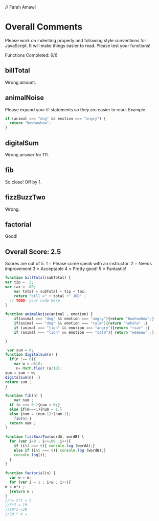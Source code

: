 // Farah Amawi

# Overall Comments
Please work on indenting properly and following style conventions for JavaScript. It will make things easier to read.
Please test your functions!

Functions Completed: 6/6

## billTotal
Wrong amount.

## animalNoise
Please expand your if-statements so they are easier to read.
Example
  ```js
  if (animal === "dog" && emotion === "angry") {
    return "howhowhow";
  }
  ```
## digitalSum
Wrong answer for 111.

## fib
So close! Off by 1.

## fizzBuzzTwo
Wrong.

## factorial
Good!

## Overall Score: 2.5

Scores are out of 5.
1 = Please come speak with an instructor.
2 = Needs improvement
3 = Acceptable
4 = Pretty good!
5 = Fantastic!

```js
function billTotal(subTotal) {
var tip = .2;
var tax = .08;
	var total = subTotal + tip + tax;
	return "bill =" + total +" JOD" ;
  // TODO: your code here
}
​
function animalNoise(animal , emotion) {
	if(animal === "dog" && emotion === "angry"){return "howhowhow";}
	if(animal === "dog" && emotion === "calm"){return "hohoho" ;}
	if (animal === "lion" && emotion === "angry"){return "roar" ;}
	if (animal === "lion" && emotion === "calm"){ return "weeeew" ;}

}

 var sum = 0;
function digitalSum(n) {
  if(n !== 0){
  	var w = n%10;
     n= Math.floor (n/10);
sum = sum + w;
digitalSum(n) ;}
return sum ;
}
​
function fib(n) {
	var num ;
  if (n === 0 ){num = 0;}
  else if(n===1){num = 1;}
  else {num = (num-1)+(num-2);
  	fib(n);}
  return num ;
}
​
function fizzBuzzTwo(wordA, wordB) {
  for (var i=0 ; i<=100 ;i++){
  	if (i%3 === 0){ console.log (wordA);}
  	else if (i%5 === 0){ console.log (wordB);}
  	console.log(i);
  }
}
​
function factorial(n) {
  var w = n;
  for (var i = 1 ; i<w ; i++){
n = n*i ;
  }return n ;
}
//n= 5*1 = 5
//5*2 = 10
//10*3 =30
//30 * 4 =

```
